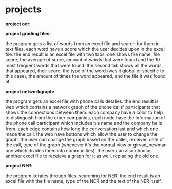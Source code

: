 # projects

**project ocr**:


**project grading files:**

the program gets a list of words from an excel file and search for them in text files. each word have a score which the user decides upon in the excel file.
the end result is an excel file with two tabs, one shows file name, file score, the average of score, amount of words that were found and the 10 most frequent words 
that were found. the second tab shows all the words that appeared, their score, the type of the word (was it global or specific to this case), the amount of times 
the word appeared, and the file it was found at. 


**project networkgraph:**

the program gets an excel file with phone calls detalies. the end result is web which contains a network graph of the phone calls' participants that shows the 
connections between them. each company have a color to help to distinguish from the other companies, each node have the information of the phone call participant
which includes his name and the company he is from. each edge contains how long the conversation last and which one made the call. the web have buttons which allow
the user to change the graph. the user can change the graph based on the caller, receiver, date of the call, type of the graph (whenever it's the normal view or 
girvan_newman one which divides them into communities). the user can also choose another excel file to receieve a graph for it as well, replacing the old one.


**project NER**:

the program iterates through files, searching for NER. the end result is an excel file with the file name, type of the NER and the text of the NER itself. 
